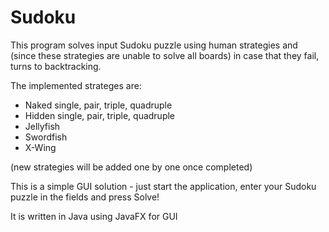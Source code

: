 # Sudoku

This program solves input Sudoku puzzle using human strategies and (since these strategies are unable to solve all boards) in case that they fail, turns to backtracking.

The implemented strateges are:
* Naked single, pair, triple, quadruple
* Hidden single, pair, triple, quadruple
* Jellyfish
* Swordfish
* X-Wing

(new strategies will be added one by one once completed)

This is a simple GUI solution - just start the application, enter your Sudoku puzzle in the fields and press Solve!

It is written in Java using JavaFX for GUI

